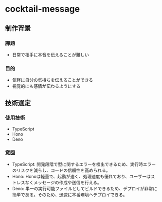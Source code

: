 # cocktail-message
## 制作背景
### 課題
- 日常で相手に本音を伝えることが難しい

### 目的
- 気軽に自分の気持ちを伝えることができる
- 視覚的にも感情が伝わるようにする

## 技術選定
### 使用技術
- TypeScript
- Hono
- Deno

### 意図
- TypeScript: 開発段階で型に関するエラーを検出できるため、実行時エラーのリスクを減らし、コードの信頼性を高められる。
- Hono: Honoは軽量で、起動が速く、処理速度も優れており、ユーザーはストレスなくメッセージの作成や送信を行える。
- Deno: 単一の実行可能ファイルとしてビルドできるため、デプロイが非常に簡単である。そのため、迅速に本番環境へデプロイできる。
